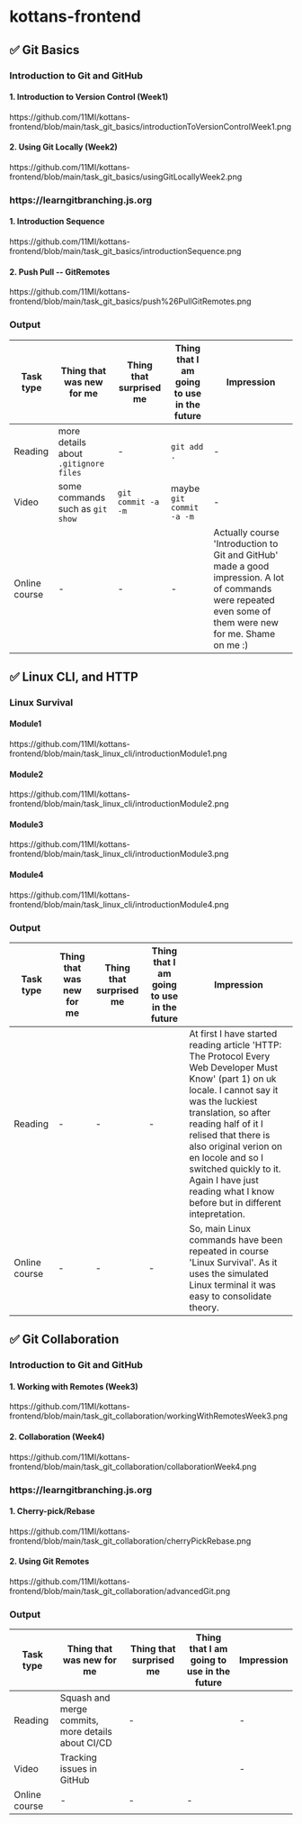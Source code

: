 # kottans-frontend

## ✅ Git Basics

<h3>Introduction to Git and GitHub</h3>

<h4>1. Introduction to Version Control (Week1)</h4>
https://github.com/11MI/kottans-frontend/blob/main/task_git_basics/introductionToVersionControlWeek1.png
<h4>2. Using Git Locally (Week2)</h4>
https://github.com/11MI/kottans-frontend/blob/main/task_git_basics/usingGitLocallyWeek2.png

<h3>https://learngitbranching.js.org</h3>
<h4>1. Introduction Sequence</h4>
https://github.com/11MI/kottans-frontend/blob/main/task_git_basics/introductionSequence.png
<h4>2. Push Pull -- GitRemotes</h4>
https://github.com/11MI/kottans-frontend/blob/main/task_git_basics/push%26PullGitRemotes.png


<h3>Output</h3>

| Task type  | Thing that was new for me | Thing that surprised me | Thing that I am going to use in the future| Impression |
| ------------- | ------------- | ------------- | ------------- | ------------- |
| Reading  | more details about `.gitignore files` | - | `git add .`|-|
| Video  | some commands such as `git show` | `git commit -a -m` | maybe `git commit -a -m` |-|
| Online course  |-|-|-| Actually course 'Introduction to Git and GitHub' made a good impression. A lot of commands were repeated even some of them were new for me. Shame on me :)|

## ✅ Linux CLI, and HTTP

<h3>Linux Survival</h3>

<h4>Module1</h4>
https://github.com/11MI/kottans-frontend/blob/main/task_linux_cli/introductionModule1.png
<h4>Module2</h4>
https://github.com/11MI/kottans-frontend/blob/main/task_linux_cli/introductionModule2.png
<h4>Module3</h4>
https://github.com/11MI/kottans-frontend/blob/main/task_linux_cli/introductionModule3.png
<h4>Module4</h4>
https://github.com/11MI/kottans-frontend/blob/main/task_linux_cli/introductionModule4.png


<h3>Output</h3>

| Task type  | Thing that was new for me | Thing that surprised me | Thing that I am going to use in the future | Impression                                                                                                                                                                                                                                                                                                                                                          |
| ------------- |--------------------------|-------------------------|--------------------------------------------|---------------------------------------------------------------------------------------------------------------------------------------------------------------------------------------------------------------------------------------------------------------------------------------------------------------------------------------------------------------------|
| Reading  | - | - | - | At first I have started reading article 'HTTP: The Protocol Every Web Developer Must Know' (part 1) on uk locale. I cannot say it was the luckiest translation, so after reading half of it I relised that there is also original verion on en locole and so I switched quickly to it. Again I have just reading what I know before but in different intepretation. |
| Online course  | - | - | - | So, main Linux commands have been repeated in course 'Linux Survival'. As it uses the simulated Linux terminal it was easy to consolidate theory.                                                                                                                                                                                                                   |

## ✅ Git Collaboration
<h3>Introduction to Git and GitHub</h3>

<h4>1. Working with Remotes (Week3)</h4>
https://github.com/11MI/kottans-frontend/blob/main/task_git_collaboration/workingWithRemotesWeek3.png

<h4>2. Collaboration (Week4)</h4>
https://github.com/11MI/kottans-frontend/blob/main/task_git_collaboration/collaborationWeek4.png

<h3>https://learngitbranching.js.org</h3>
<h4>1. Cherry-pick/Rebase</h4>
https://github.com/11MI/kottans-frontend/blob/main/task_git_collaboration/cherryPickRebase.png
<h4>2. Using Git Remotes</h4>
https://github.com/11MI/kottans-frontend/blob/main/task_git_collaboration/advancedGit.png


<h3>Output</h3>

| Task type  | Thing that was new for me                          | Thing that surprised me | Thing that I am going to use in the future| Impression |
| ------------- |----------------------------------------------------| ------------- | ------------- | ------------- |
| Reading  | Squash and merge commits, more details about CI/CD | - | |-|
| Video  | Tracking issues in GitHub | |  |-|
| Online course  | - |-|-| |
